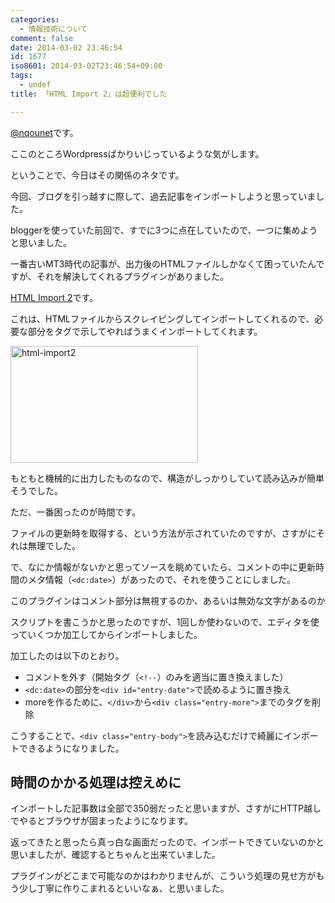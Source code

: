 ```yaml
---
categories:
  - 情報技術について
comment: false
date: 2014-03-02 23:46:54
id: 1677
iso8601: 2014-03-02T23:46:54+09:00
tags:
  - undef
title: 「HTML Import 2」は超便利でした

---
```


<p><a href="https://twitter.com/nqounet">@nqounet</a>です。</p>

<p>ここのところWordpressばかりいじっているような気がします。</p>

<p>ということで、今日はその関係のネタです。</p>



<p>今回、ブログを引っ越すに際して、過去記事をインポートしようと思っていました。</p>

<p>bloggerを使っていた前回で、すでに3つに点在していたので、一つに集めようと思いました。</p>

<p>一番古いMT3時代の記事が、出力後のHTMLファイルしかなくて困っていたんですが、それを解決してくれるプラグインがありました。</p>

<p><a href="http://wordpress.org/plugins/import-html-pages/" target="_blank">HTML Import 2</a>です。</p>

<p>これは、HTMLファイルからスクレイピングしてインポートしてくれるので、必要な部分をタグで示してやればうまくインポートしてくれます。</p>

<p><a href="http://www.nishimiyahara.net/wp-content/uploads/2014/03/html-import2.png"><img src="http://www.nishimiyahara.net/wp-content/uploads/2014/03/html-import2-300x187.png" alt="html-import2" width="300" height="187" class="alignnone size-medium wp-image-1679" /></a></p>

<p>もともと機械的に出力したものなので、構造がしっかりしていて読み込みが簡単そうでした。</p>

<p>ただ、一番困ったのが時間です。</p>

<p>ファイルの更新時を取得する、という方法が示されていたのですが、さすがにそれは無理でした。</p>

<p>で、なにか情報がないかと思ってソースを眺めていたら、コメントの中に更新時間のメタ情報（<code>&lt;dc:date></code>）があったので、それを使うことにしました。</p>

<p>このプラグインはコメント部分は無視するのか、あるいは無効な文字があるのか</p>

<p>スクリプトを書こうかと思ったのですが、1回しか使わないので、エディタを使っていくつか加工してからインポートしました。</p>

<p>加工したのは以下のとおり。</p>

<ul>
<li>コメントを外す（開始タグ（<code>&lt;!--</code>）のみを適当に置き換えました）</li>
<li><code>&lt;dc:date></code>の部分を<code>&lt;div id="entry-date"></code>で読めるように置き換え</li>
<li>moreを作るために、<code>&lt;/div></code>から<code>&lt;div class="entry-more"></code>までのタグを削除</li>
</ul>

<p>こうすることで、<code>&lt;div class="entry-body"></code>を読み込むだけで綺麗にインポートできるようになりました。</p>

<h2>時間のかかる処理は控えめに</h2>

<p>インポートした記事数は全部で350弱だったと思いますが、さすがにHTTP越しでやるとブラウザが固まったようになります。</p>

<p>返ってきたと思ったら真っ白な画面だったので、インポートできていないのかと思いましたが、確認するとちゃんと出来ていました。</p>

<p>プラグインがどこまで可能なのかはわかりませんが、こういう処理の見せ方がもう少し丁寧に作りこまれるといいなぁ、と思いました。</p>
    	